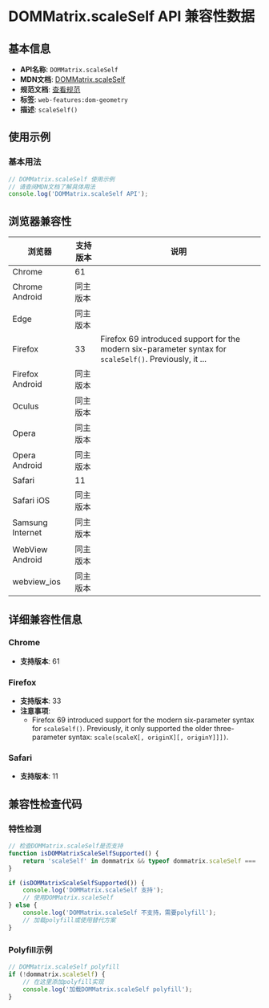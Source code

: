 # DOMMatrix.scaleSelf API 兼容性数据

## 基本信息

- **API名称**: `DOMMatrix.scaleSelf`
- **MDN文档**: [DOMMatrix.scaleSelf](https://developer.mozilla.org/docs/Web/API/DOMMatrix/scaleSelf)
- **规范文档**: [查看规范](https://drafts.fxtf.org/geometry/#dom-dommatrix-scaleself)
- **标签**: `web-features:dom-geometry`
- **描述**: `scaleSelf()`

## 使用示例

### 基本用法

```javascript
// DOMMatrix.scaleSelf 使用示例
// 请查阅MDN文档了解具体用法
console.log('DOMMatrix.scaleSelf API');
```

## 浏览器兼容性

| 浏览器 | 支持版本 | 说明 |
|--------|----------|------|
| Chrome | 61 |  |
| Chrome Android | 同主版本 |  |
| Edge | 同主版本 |  |
| Firefox | 33 | Firefox 69 introduced support for the modern six-parameter syntax for `scaleSelf()`. Previously, it ... |
| Firefox Android | 同主版本 |  |
| Oculus | 同主版本 |  |
| Opera | 同主版本 |  |
| Opera Android | 同主版本 |  |
| Safari | 11 |  |
| Safari iOS | 同主版本 |  |
| Samsung Internet | 同主版本 |  |
| WebView Android | 同主版本 |  |
| webview_ios | 同主版本 |  |

## 详细兼容性信息

### Chrome

- **支持版本**: 61

### Firefox

- **支持版本**: 33
- **注意事项**:
  - Firefox 69 introduced support for the modern six-parameter syntax for `scaleSelf()`. Previously, it only supported the older three-parameter syntax: `scale(scaleX[, originX][, originY]]])`.

### Safari

- **支持版本**: 11

## 兼容性检查代码

### 特性检测

```javascript
// 检查DOMMatrix.scaleSelf是否支持
function isDOMMatrixScaleSelfSupported() {
    return 'scaleSelf' in dommatrix && typeof dommatrix.scaleSelf === 'function';
}

if (isDOMMatrixScaleSelfSupported()) {
    console.log('DOMMatrix.scaleSelf 支持');
    // 使用DOMMatrix.scaleSelf
} else {
    console.log('DOMMatrix.scaleSelf 不支持，需要polyfill');
    // 加载polyfill或使用替代方案
}
```

### Polyfill示例

```javascript
// DOMMatrix.scaleSelf polyfill
if (!dommatrix.scaleSelf) {
    // 在这里添加polyfill实现
    console.log('加载DOMMatrix.scaleSelf polyfill');
}
```

